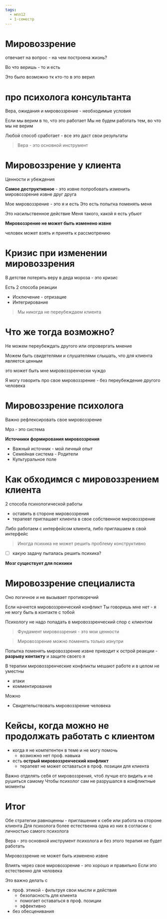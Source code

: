 ```yaml
---
tags:
  - мпл12
  - 1-семестр
---
```



# Мировоззрение

отвечает на вопрос - на чем построена жизнь?

Во что веришь - то и есть

Это было возможно тк кто-то в это верил


# про психолога консультанта

Вера, ожидания и мировоззрение - необходимые условия

Если мы верим в то, что это работает
Мы не будем работать тем, во что мы не верим


Любой способ сработает - все это даст свои результаты

> Вера - это основной инструмент


# Мировоззрение у клиента

Ценности и убеждения

**Самое деструктивное** - это извне попробовать изменить  мировоззрение извне друг друга

Мое мировоззрение - это я и есть
Это есть попытка поменять меня

Это насильственное действие
Меня такого, какой я есть убьют

**Мировоззрение не может быть изменено извне**


человек может взять и принять к рассмотрению


# Кризис при изменении мировоззрения

В детстве потерять веру в деда мороза - это кризис

Есть 2 способа реакции
- Исключение - отризацие
- Интегрирование

> Мы никогда не переубеждаем клиента


# Что же тогда возможно?

Не можем переубеждать другого или опровергать мнение

Можем быть свидетелями и слушателями
слышать, что для клиента является ценным

это может быть мне мировоззренчески чуждо

Я могу говорить про свое мировоззрение - без переубеждение другого человека


# Мировоззрение психолога

Важно рефлексировать свое мировоззрение

Мрз - это система


**Источники формирования мировоззрения**
- Важный источник - мой личный опыт
- Семейная система - Родители
- Культуральное поле

# Как обходимся с мировоззрением клиента

2 способа психологической работы
- оставить в стороне мировоззрения
- терапевт приглашает клиента в свое собственное мировоззрение

Либо работаем с интерфейсом клиента, либо приглашаем в свой интерфейс

> Иногда психика не может решить проблему конструктивно

- [ ] какую задачу пыталась решить психика?

**Мозг существует для психики**

# Мировоззрение специалиста

Оно логичное и не вызывает противоречий

Если начнется мировоззренческий конфликт
Ты говоришь мне нет - я не могу быть в контакте с тобой

Психологу не надо попадать в мировоззренческий спор с клиентом

> Фундамент мировоззрения - это мои ценности

> Мировоззрение можно поменять только изнутри

Попытка поменять мировоззрение извне приводит к острой реакции - **разрыву контакту** и защите своего я

В терапии мировоззренческие конфликты мешают работе и в целом не уместны
- атаки
- комментирование


Можно
- Свидетельствовать мировоззрение человека

# Кейсы, когда можно не продолжать работать с клиентом

- когда я не компетентен в теме и не могу помочь
	- возможно нет проф. навыка
- есть **острый мировоззренческий конфликт**
	- терапевт не может оставаться в проф. позиции для клиента

Важно отделять себя от мировоззрения, чтоб лучше его видить и не рушиться самому
Чтобы психолог сам не разрушался в конфликтные моменты

# Итог

Обе стратегии равноценны - приглашение к себе или работа на стороне клиента
Для психолога более естественна одна из них в согласии с личностью самого психолога

Вера - это основной инструмент психолога и без этого терапия не будет работать

Мировоззрение не может быть изменено извне

Влиять через свое мировоззрение - это хорошо и правильно
Если это естественно для человека

Это важно делать с
- проф. этикой - фильтруя свои мысли и действия
	- безопасность для клиента
	- помогает оставаться в проф. позиции
	- эффективно
- без обесценивания

